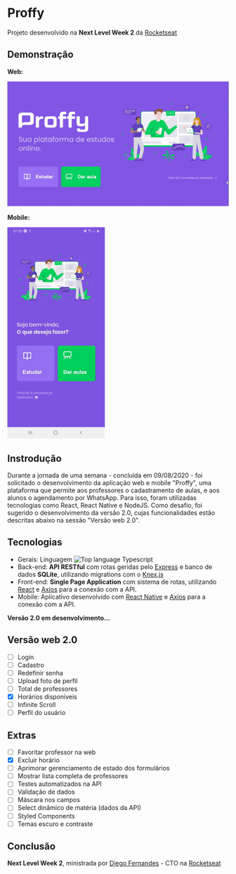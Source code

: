 # Proffy
Projeto desenvolvido na **Next Level Week 2** da [Rocketseat](https://github.com/Rocketseat)

## Demonstração
**Web:**

![Proffy web](https://raw.githubusercontent.com/pedrorambo/proffy/master/media/web-demo.gif "Proffy web")

**Mobile:**

![Proffy mobile](https://raw.githubusercontent.com/pedrorambo/proffy/master/media/mobile-demo.gif "Proffy mobile")

## Instrodução
Durante a jornada de uma semana - concluída em 09/08/2020 - foi solicitado o desenvolvimento da aplicação web e mobile "Proffy", uma plataforma que permite aos professores o cadastramento de aulas, e aos alunos o agendamento por WhatsApp. Para isso, foram utilizadas tecnologias como React, React Native e NodeJS. Como desafio, foi sugerido o desenvolvimento da versão 2.0, cujas funcionalidades estão descritas abaixo na sessão "Versão web 2.0".

## Tecnologias
* Gerais: Linguagem ![Top language Typescript](https://img.shields.io/github/languages/top/pedrorambo/proffy)
* Back-end: **API RESTful** com rotas geridas pelo [Express](http://expressjs.com/) e banco de dados **SQLite**, utilizando migrations com o [Knex.js](http://knexjs.org/) 
* Front-end: **Single Page Application** com sistema de rotas, utilizando [React](https://reactjs.org/) e [Axios](https://github.com/axios/axios) para a conexão com a API.
* Mobile: Aplicativo desenvolvido com [React Native](https://reactnative.dev/) e [Axios](https://github.com/axios/axios) para a conexão com a API.

**Versão 2.0 em desenvolvimento...**

## Versão web 2.0
- [ ] Login
- [ ] Cadastro
- [ ] Redefinir senha
- [ ] Upload foto de perfil
- [ ] Total de professores
- [x] Horários disponíveis
- [ ] Infinite Scroll
- [ ] Perfil do usuário

## Extras
- [ ] Favoritar professor na web
- [x] Excluir horário
- [ ] Aprimorar gerenciamento de estado dos formulários
- [ ] Mostrar lista completa de professores
- [ ] Testes automatizados na API
- [ ] Validação de dados
- [ ] Máscara nos campos
- [ ] Select dinâmico de matéria (dados da API)
- [ ] Styled Components
- [ ] Temas escuro e contraste

## Conclusão
**Next Level Week 2**, ministrada por [Diego Fernandes](https://github.com/diego3g) - CTO na [Rocketseat](https://rocketseat.com.br/)
 
